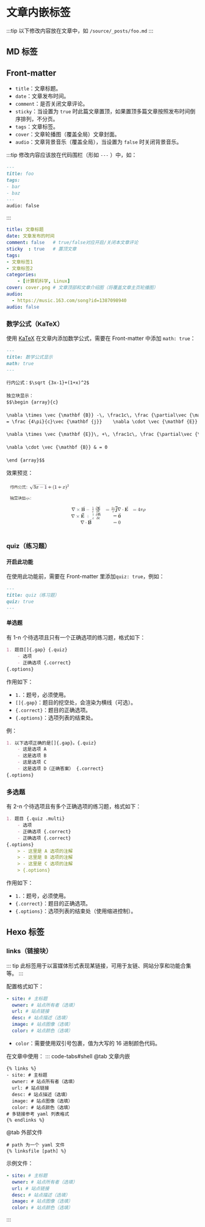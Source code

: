 # 文章内嵌标签

:::tip
以下修改内容放在文章中，如 `/source/_posts/foo.md`
:::

## MD 标签

## Front-matter

- `title`：文章标题。
- `date`：文章发布时间。
- `comment`：是否关闭文章评论。
- `sticky`：当设置为 `true` 时此篇文章置顶，如果置顶多篇文章按照发布时间倒序排列，不分页。
- `tags`：文章标签。
- `cover`：文章轮播图（覆盖全局）文章封面。
- `audio`：文章背景音乐（覆盖全局），当设置为 `false` 时关闭背景音乐。

:::tip
修改内容应该放在代码围栏（形如 `---` ）中，如：

``` markdown
---
title: foo
tags:
- bar
- baz
---
audio: false
```

:::

```yaml
title: 文章标题
date: 文章发布的时间
comment: false   # true/false对应开启/关闭本文章评论
sticky  : true   # 置顶文章
tags:
- 文章标签1
- 文章标签2
categories:
    - [计算机科学, Linux]
cover: cover.png # 文章顶部和文章介绍图（将覆盖文章主页轮播图）
audio:
  - https://music.163.com/song?id=1387098940
audio: false
```

### 数学公式（KaTeX）

使用 [KaTeX](https://katex.org/) 在文章内添加数学公式，需要在 Front-matter 中添加 `math: true`：

```markdown
---
title: 数学公式显示
math: true
---

行内公式：$\sqrt {3x-1}+(1+x)^2$

独立块显示：
$$\begin {array}{c}

\nabla \times \vec {\mathbf {B}} -\, \frac1c\, \frac {\partial\vec {\mathbf {E}}}{\partial t} &
= \frac {4\pi}{c}\vec {\mathbf {j}}    \nabla \cdot \vec {\mathbf {E}} & = 4 \pi \rho \\

\nabla \times \vec {\mathbf {E}}\, +\, \frac1c\, \frac {\partial\vec {\mathbf {B}}}{\partial t} & = \vec {\mathbf {0}} \\

\nabla \cdot \vec {\mathbf {B}} & = 0

\end {array}$$
```

效果预览：

![公式渲染图](img.webp)

### quiz（练习题）

#### 开启此功能

在使用此功能前，需要在 Front-matter 里添加`quiz: true`，例如：

```markdown
---
title: quiz（练习题）
quiz: true
---
```

#### 单选题

有 1-n 个待选项且只有一个正确选项的练习题，格式如下：

```markdown
1. 题目[]{.gap} {.quiz}
    - 选项
    - 正确选项 {.correct}
{.options}
```

作用如下：

- `1.`：题号，必须使用。
- `[]{.gap}`：题目的挖空处，会渲染为横线（可选）。
- `{.correct}`：题目的正确选项。
- `{.options}`：选项列表的结束处。

例：

```markdown
1. 以下选项正确的是[]{.gap}。{.quiz}
    - 这是选项 A
    - 这是选项 B
    - 这是选项 C
    - 这是选项 D（正确答案） {.correct}
{.options}
```

### 多选题

有 2-n 个待选项且有多个正确选项的练习题，格式如下：

```markdown
1. 题目 {.quiz .multi}
    - 选项
    - 正确选项 {.correct}
    - 正确选项 {.correct}
{.options}
    > - 这里是 A 选项的注解
    > - 这里是 B 选项的注解
    > - 这里是 C 选项的注解
    > {.options}
```

作用如下：

- `1.`：题号，必须使用。
- `{.correct}`：题目的正确选项。
- `{.options}`：选项列表的结束处（使用缩进控制）。

## Hexo 标签

### links（链接块）

::: tip
此标签用于以富媒体形式表现某链接，可用于友链、网站分享和功能合集等。
:::

配置格式如下：

```yaml
- site: # 主标题
  owner: # 站点所有者（选填）
  url: # 站点链接
  desc: # 站点描述（选填）
  image: # 站点图像（选填）
  color: # 站点颜色（选填）
```

- `color`：需要使用双引号包裹，值为大写的 16 进制颜色代码。

在文章中使用：
::: code-tabs#shell
@tab 文章内嵌

```text
{% links %}
- site: # 主标题
  owner: # 站点所有者（选填）
  url: # 站点链接
  desc: # 站点描述（选填）
  image: # 站点图像（选填）
  color: # 站点颜色（选填）
# 多链接参考 yaml 列表格式
{% endlinks %}
```

@tab 外部文件

```text
# path 为一个 yaml 文件
{% linksfile [path] %}
```

示例文件：

```yaml
- site: # 主标题
  owner: # 站点所有者（选填）
  url: # 站点链接
  desc: # 站点描述（选填）
  image: # 站点图像（选填）
  color: # 站点颜色（选填）
```

:::

